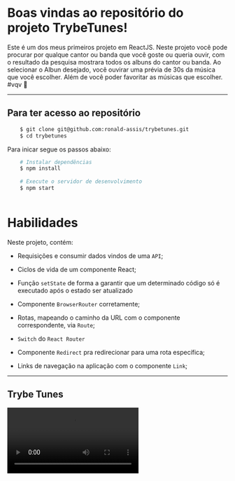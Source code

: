 # Boas vindas ao repositório do projeto TrybeTunes!

  Este é um dos meus primeiros projeto em ReactJS.
  Neste projeto você pode procurar por qualque cantor ou banda que você goste ou queria ouvir, com o resultado da pesquisa mostrara todos os albuns do cantor ou banda.
  Ao selecionar o Albun desejado, você ouvirar uma prévia de 30s da música que você escolher.
  Além de você poder favoritar as músicas que escolher.
 #vqv 🚀

---
## Para ter acesso ao repositório

```bash
    $ git clone git@github.com:ronald-assis/trybetunes.git
    $ cd trybetunes
```

Para inicar segue os passos abaixo:

```bash
    # Instalar dependências
    $ npm install
    
    # Execute o servidor de desenvolvimento
    $ npm start
 
```



# Habilidades
Neste projeto, contém:

  * Requisições e consumir dados vindos de uma `API`;

  * Ciclos de vida de um componente React;

  * Função `setState` de forma a garantir que um determinado código só é executado após o estado ser atualizado
  
  * Componente `BrowserRouter` corretamente;

  * Rotas, mapeando o caminho da URL com o componente correspondente, via `Route`;

  * `Switch` do `React Router`

  * Componente `Redirect` pra redirecionar para uma rota específica;

  * Links de navegação na aplicação com o componente `Link`;


---
## Trybe Tunes

![Project Video](./trybe-tunes.mp4)
